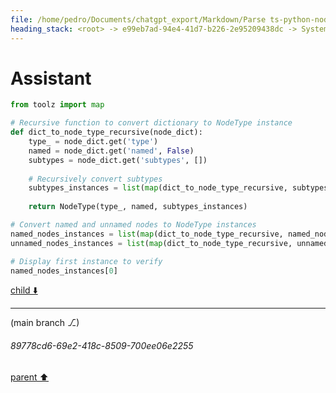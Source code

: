 ```yaml
---
file: /home/pedro/Documents/chatgpt_export/Markdown/Parse ts-python-node-types JSON.md
heading_stack: <root> -> e99eb7ad-94e4-41d7-b226-2e95209438dc -> System -> f5218b62-0612-4055-a04f-15c2a4456b30 -> System -> aaa24a7d-6d79-4f2a-aa46-73a3895b401a -> User -> e2bcdb24-7d4d-4880-bc78-36cac65ea2b7 -> Assistant -> 3af7ae0b-c579-4d4a-90d3-732ef36c4077 -> Assistant -> 8d7a4cfc-4710-4160-b2cd-0ae6821ce860 -> Tool -> 4d1b6605-d6a7-4faf-a82b-dbdbcecc9118 -> Assistant -> aaa292e7-abf4-48a3-8ec5-c9395760f1df -> User -> 95e92a2a-1ecc-4d37-a231-440fb0df8742 -> Assistant -> 61a16991-9ab7-4460-a1c6-a8b1a7370e7e -> Assistant -> 62ccd67c-1542-4215-8ac3-81d905af856a -> Tool -> 3842346c-c97b-4398-8973-b03072176022 -> Assistant -> ae562db2-9408-4995-aff8-83204950a0e6 -> Assistant -> 48038f5b-5642-4239-92fc-ed7a2c2bbf2e -> Tool -> 86358309-252e-450f-82d1-f0b27959217b -> Assistant -> 5832b2f2-9f18-4013-9a6c-8fe0a4fbe805 -> Assistant -> 54b26d93-fb7f-4ce3-92f0-672c2459392a -> Tool -> f9f6837a-d02a-400d-8afe-f5b2250bb4bd -> Assistant -> 318c246e-abbf-433e-80b8-59b11912d7c9 -> Assistant
---
```

# Assistant

```python
from toolz import map

# Recursive function to convert dictionary to NodeType instance
def dict_to_node_type_recursive(node_dict):
    type_ = node_dict.get('type')
    named = node_dict.get('named', False)
    subtypes = node_dict.get('subtypes', [])
    
    # Recursively convert subtypes
    subtypes_instances = list(map(dict_to_node_type_recursive, subtypes))
    
    return NodeType(type_, named, subtypes_instances)

# Convert named and unnamed nodes to NodeType instances
named_nodes_instances = list(map(dict_to_node_type_recursive, named_nodes))
unnamed_nodes_instances = list(map(dict_to_node_type_recursive, unnamed_nodes))

# Display first instance to verify
named_nodes_instances[0]
```

[child ⬇️](#89778cd6-69e2-418c-8509-700ee06e2255)

---

(main branch ⎇)
###### 89778cd6-69e2-418c-8509-700ee06e2255
[parent ⬆️](#318c246e-abbf-433e-80b8-59b11912d7c9)
